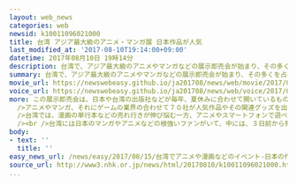 ```yaml
---
layout: web_news
categories: web
newsid: k10011096021000
title: 台湾 アジア最大級のアニメ・マンガ展 日本作品が人気
last_modified_at: '2017-08-10T19:14:00+09:00'
datetime: 2017年08月10日 19時14分
description: 台湾で、アジア最大級のアニメやマンガなどの展示即売会が始まり、その多くを占める日本の作品を買い求めようという人たちでにぎわっています。
summary: 台湾で、アジア最大級のアニメやマンガなどの展示即売会が始まり、その多くを占める日本の作品を買い求めようという人たちでにぎわっています。
movie_url: https://newswebeasy.github.io/ja201708/news/web/movie/2017/08/15/k10011096021000.mp4
voice_url: https://newswebeasy.github.io/ja201708/news/web/voice/2017/08/15/k10011096021000.mp3
more: この展示即売会は、日本や台湾の出版社などが毎年、夏休みに合わせて開いているもので、近年は５０万人以上が来場し、この分野の催しとしてはアジア最大級といわれています。<br
  />アニメやマンガ、それにゲームの業界の合わせて７０社が人気作品やその関連グッズを出品していますが、多くは日本の作品です。<br /><br />このうち日本の声優のサイン会への参加券がついた数量限定のポスターには、買い求めようという人たちが殺到していました。<br
  />台湾では、漫画の単行本などの売れ行きが伸び悩む一方、アニメやスマートフォンで遊べるゲームの人気が高まっていて、女子高校生アイドルの活動を描いた日本のアニメを題材にしたゲームを体験できるコーナーもにぎわっていました。<br
  /><br />台湾には日本のマンガやアニメなどの根強いファンがいて、中には、３日前から列に並んで開場を待っていた人もいました。<br /><br />福袋を購入したという男子大学生は、「抱き枕と置物が入っていてうれしいです。でも、昨夜の１０時から並んでいたので帰って寝たい気分です」と話していました。
body:
- text: ''
  title: ''
easy_news_url: /news/easy/2017/08/15/台湾でアニメや漫画などのイベント-日本の作品が人気/
source_url: http://www3.nhk.or.jp/news/html/20170810/k10011096021000.html
...
```

